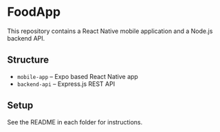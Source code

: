 # FoodApp

This repository contains a React Native mobile application and a Node.js backend API.

## Structure

- `mobile-app` – Expo based React Native app
- `backend-api` – Express.js REST API

## Setup

See the README in each folder for instructions.
